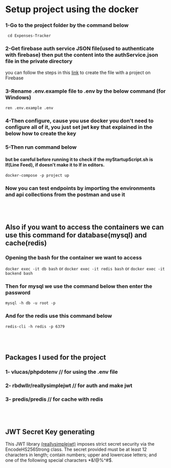 # Setup project using the docker 
### 1-Go to the project folder by the command below
``` cd Expenses-Tracker```
### 2-Get firebase auth service JSON file(used to authenticate with firebase) then put the content into the authService.json file in the private directory 
you can follow the steps in this [link](https://help.emarsys.com/hc/en-us/articles/360004905238-Android-integration-Mobile-Engage-Firebase-authentication-for-Push-messages#:~:text=4.-,Service%20Account%20JSON%20file,be%20downloaded%20to%20your%20computer.) to create the file with a project on Firebase 
### 3-Rename .env.example file to .env by the below command (for Windows)
``` ren .env.example .env ```  
### 4-Then configure, cause you use docker you don't need to configure all of it, you just set jwt key that explained in the below how to create the key
### 5-Then run command below
#### but be careful before running it to check if the myStartupScript.sh is lf(Line Feed), if doesn't make it to lf in editors.
``` docker-compose -p project up ```
### Now you can test endpoints by importing the environments and api collections from the postman and use it 

<br/>
<br/>

## Also if you want to access the containers we can use this command for database(mysql) and cache(redis)
### Opening the bash for the container we want to access
``` docker exec -it db bash ```  or  ``` docker exec -it redis bash ```  or  ``` docker exec -it backend bash ``` 
### Then for mysql we use the command below then enter the password
``` mysql -h db -u root -p ```
### And for the redis use this command below
``` redis-cli -h redis -p 6379 ```

<br/>
<br/>

## Packages I used for the project 
### 1- vlucas/phpdotenv            //  for using the .env file
### 2- rbdwllr/reallysimplejwt     //  for auth and make jwt
### 3- predis/predis               //  for cache with redis

<br/>
<br/>

## JWT Secret Key generating
This JWT library [(reallysimplejwt)](https://github.com/RobDWaller/ReallySimpleJWT?tab=readme-ov-file#secret-strength) imposes strict secret security via the EncodeHS256Strong class. The secret provided must be at least 12 characters in length; contain numbers; upper and lowercase letters; and one of the following special characters *&!@%^#$.

